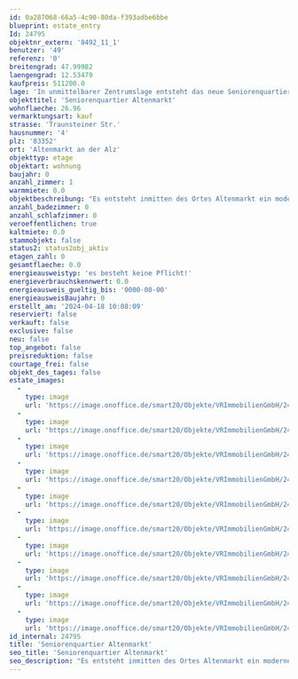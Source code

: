 ```yaml
---
id: 0a287068-66a5-4c90-80da-f393adbe6bbe
blueprint: estate_entry
Id: 24795
objektnr_extern: '8492_11_1'
benutzer: '49'
referenz: '0'
breitengrad: 47.99982
laengengrad: 12.53479
kaufpreis: 511200.0
lage: 'In unmittelbarer Zentrumslage entsteht das neue Seniorenquartier in bevorzugter Lage. In unmittelbarer, fußläufiger Umgebung um das Grundstück befinden sich alle Einrichtungen des täglichen Lebens (Einkaufsmöglichkeiten, Cafés, Ärzte, Apotheken, Kirche, Gemeindeverwaltung, Naherholungsmöglichkeiten, etc.), was eine aktive Teilnahme am Gemeindegeschehen auch im hohen Alter und bei körperlichen Einschränkungen weiterhin ermöglicht. Ein ausschlaggebender Punkt des Konzeptes des Seniorenquartiers ist es, dass sich die Anlage und die sie bewohnenden Menschen in die Gemeinde einfügen und als integraler Teil dieser verstanden werden. Eine Ghettoisierung der „Pflegeeinrichtung“ innerhalb der Ortschaft soll verhindert werden. Auch dies wird durch die gute, zentrale Lage ermöglicht und vereinfacht.'
objekttitel: 'Seniorenquartier Altenmarkt'
wohnflaeche: 26.96
vermarktungsart: kauf
strasse: 'Traunsteiner Str.'
hausnummer: '4'
plz: '83352'
ort: 'Altenmarkt an der Alz'
objekttyp: etage
objektart: wohnung
baujahr: 0
anzahl_zimmer: 1
warmmiete: 0.0
objektbeschreibung: "Es entsteht inmitten des Ortes Altenmarkt ein moderner Neubau mit  schöner Grünanlage :\r\n\r\n- 20 x EZ (ca. 21 m²) davon 4 x rollstuhlgerecht ausgestattet\r\n- 2 x DZ (ca. 26 m²) rollstuhlgerecht ausgestattet\r\n- 38 x 1,5- Zi. Appartements (zwischen 43 m² und 59 m²)\r\n- 4 x 2 Zi- Appartements (zwischen 62 m² und 93 m²)\r\n- 2 Gewerbeeinheiten (Tagespflegeeinrichtung und Tagescafé )\r\n\r\nAn einem Ort werden die verschiedensten Betreuungsformen miteinander vereint: Ambulant betreute Wohnungen, Tagespflege sowie ambulant betreute Wohngruppen.\r\n\r\nDie Tagespflege ist auf 20 Gäste ausgelegt und besitzt eine Gesamtfläche von 245 m². Hierzu gehört ein großer Aufenthaltsbereich mit Tagesküche, Ruheräume, ein Pflegebad, Personal- und Büroräume, sowie WC- und Lagerflächen."
anzahl_badezimmer: 0
anzahl_schlafzimmer: 0
veroeffentlichen: true
kaltmiete: 0.0
stammobjekt: false
status2: status2obj_aktiv
etagen_zahl: 0
gesamtflaeche: 0.0
energieausweistyp: 'es besteht keine Pflicht!'
energieverbrauchskennwert: 0.0
energieausweis_gueltig_bis: '0000-00-00'
energieausweisBaujahr: 0
erstellt_am: '2024-04-18 10:08:09'
reserviert: false
verkauft: false
exclusive: false
neu: false
top_angebot: false
preisreduktion: false
courtage_frei: false
objekt_des_tages: false
estate_images:
  -
    type: image
    url: 'https://image.onoffice.de/smart20/Objekte/VRImmobilienGmbH/24795/_543653.jpg'
  -
    type: image
    url: 'https://image.onoffice.de/smart20/Objekte/VRImmobilienGmbH/24795/_543655.jpg'
  -
    type: image
    url: 'https://image.onoffice.de/smart20/Objekte/VRImmobilienGmbH/24795/_543657.jpg'
  -
    type: image
    url: 'https://image.onoffice.de/smart20/Objekte/VRImmobilienGmbH/24795/_543659.jpg'
  -
    type: image
    url: 'https://image.onoffice.de/smart20/Objekte/VRImmobilienGmbH/24795/_543661.jpg'
  -
    type: image
    url: 'https://image.onoffice.de/smart20/Objekte/VRImmobilienGmbH/24795/_543663.jpg'
  -
    type: image
    url: 'https://image.onoffice.de/smart20/Objekte/VRImmobilienGmbH/24795/_543665.jpg'
  -
    type: image
    url: 'https://image.onoffice.de/smart20/Objekte/VRImmobilienGmbH/24795/_543667.jpg'
  -
    type: image
    url: 'https://image.onoffice.de/smart20/Objekte/VRImmobilienGmbH/24795/_543669.jpg'
  -
    type: image
    url: 'https://image.onoffice.de/smart20/Objekte/VRImmobilienGmbH/24795/_543671.jpg'
id_internal: 24795
title: 'Seniorenquartier Altenmarkt'
seo_title: 'Seniorenquartier Altenmarkt'
seo_description: "Es entsteht inmitten des Ortes Altenmarkt ein moderner Neubau mit  schöner Grünanlage :\r\n\r\n- 20 x EZ (ca. 21 m²) davon 4 x rollstuhlgerecht ausgestattet\r\n- 2"
---
```

